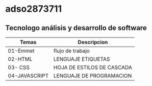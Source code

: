 # adso2873711

## Tecnologo análisis y desarrollo de software

| Temas | Descripcion |
| -----   | ----------- |
| 01-Emmet| flujo de trabajo |
| 02-HTML | LENGUAJE ETIQUETAS |
| 03- CSS | HOJA DE ESTILOS DE CASCADA |
| 04-JAVASCRIPT | LENGUAJE DE PROGRAMACION |

